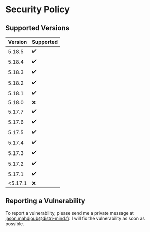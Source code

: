 # Security Policy

## Supported Versions

| Version | Supported          |
| ------- | ------------------ |
| 5.18.5  | :heavy_check_mark: |
| 5.18.4  | :heavy_check_mark: |
| 5.18.3  | :heavy_check_mark: |
| 5.18.2  | :heavy_check_mark: |
| 5.18.1  | :heavy_check_mark: |
| 5.18.0  | :x:                |
| 5.17.7  | :heavy_check_mark: |
| 5.17.6  | :heavy_check_mark: |
| 5.17.5  | :heavy_check_mark: |
| 5.17.4  | :heavy_check_mark: |
| 5.17.3  | :heavy_check_mark: |
| 5.17.2  | :heavy_check_mark: |
| 5.17.1  | :heavy_check_mark: |
| <5.17.1 | :x:                |

## Reporting a Vulnerability

To report a vulnerability, please send me a private message at jason.mahdjoub@distri-mind.fr. I will fix the vulnerability as soon as possible.
